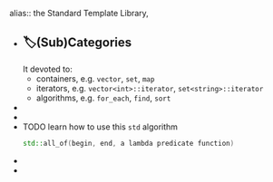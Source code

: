 alias:: the Standard Template Library,

- ## 🏷(Sub)Categories
  It devoted to:
	- containers, e.g. `vector`, `set`, `map`
	- iterators, e.g. `vector<int>::iterator`, `set<string>::iterator`
	- algorithms, e.g. `for_each`, `find`, `sort`
-
-
- TODO learn how to use this `std` algorithm
  ``` c++
  std::all_of(begin, end, a lambda predicate function)
  ```
-
-